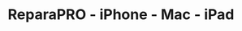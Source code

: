 ---
title: "ReparaPRO - iPhone - Mac - iPad"
url: /jerez-de-la-frontera/reparapro-iphone-mac-ipad/
shop: general
---